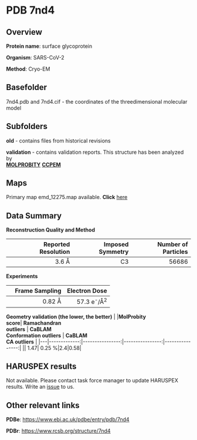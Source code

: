# PDB 7nd4

## Overview

**Protein name**: surface glycoprotein

**Organism**: SARS-CoV-2

**Method**: Cryo-EM



## Basefolder

7nd4.pdb and 7nd4.cif - the coordinates of the threedimensional molecular model

## Subfolders



**old** - contains files from historical revisions

**validation** - contains validation reports. This structure has been analyzed by <br>  [**MOLPROBITY**](https://github.com/thorn-lab/coronavirus_structural_task_force/tree/master/pdb/surface_glycoprotein/SARS-CoV-2/7nd4/validation/molprobity)   [**CCPEM**](https://github.com/thorn-lab/coronavirus_structural_task_force/tree/master/pdb/surface_glycoprotein/SARS-CoV-2/7nd4/validation/ccpem-validation) 



## Maps

Primary map emd_12275.map available. **Click** [here](http://ftp.wwpdb.org/pub/emdb/structures/EMD-12275/map/) 

## Data Summary
**Reconstruction Quality and Method**

|   | Reported Resolution | Imposed Symmetry | Number of Particles |
|---|-------------:|----------------:|--------------:|
|   |3.6 Å|C3|56686|

**Experiments**

|   | Frame Sampling | Electron Dose |
|---|-------------:|----------------:|
|   |0.82 Å|57.3 e<sup>-</sup>/Å<sup>2</sup>|

**Geometry validation (the lower, the better)**
|   |**MolProbity<br>score**| **Ramachandran<br>outliers** | **CaBLAM<br>Conformation outliers** | **CaBLAM<br>CA outliers** |
|---|-------------:|----------------:|----------------:|----------------:|
||  1.47|  0.25 %|2.4|0.58|

## HARUSPEX results

Not available. Please contact task force manager to update HARUSPEX results. Write an [issue](https://github.com/thorn-lab/coronavirus_structural_task_force/issues) to us.

## Other relevant links 
**PDBe**:  https://www.ebi.ac.uk/pdbe/entry/pdb/7nd4
 
**PDBr**: https://www.rcsb.org/structure/7nd4 
